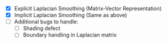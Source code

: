 - [x] Explicit Laplacian Smoothing (Matrix-Vector Representation)
- [x] Implicit Laplacian Smoothing (Same as above)
- [ ] Additional bugs to handle:
  - [ ] Shading defect
  - [ ] Boundary handling in Laplacian matrix